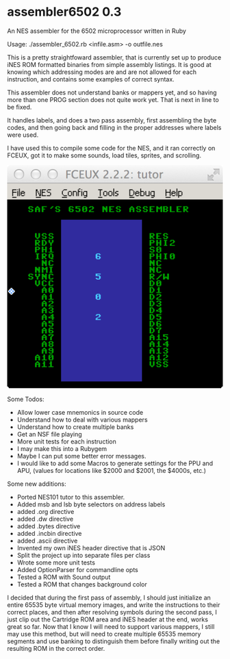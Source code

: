 # assembler6502 0.3

An NES assembler for the 6502 microprocessor written in Ruby

 Usage: ./assembler\_6502.rb <infile.asm> -o outfile.nes

  This is a pretty straightfoward assembler, that is currently set up
  to produce iNES ROM formatted binaries from simple assembly listings.
  It is good at knowing which addressing modes are and are not allowed for 
  each instruction, and contains some examples of correct syntax.

  This assembler does not understand banks or mappers yet, and so having
  more than one PROG section does not quite work yet.  That is next
  in line to be fixed.
  
  It handles labels, and does a two pass assembly, first assembling
  the byte codes, and then going back and filling in the proper addresses
  where labels were used.

  I have used this to compile some code for the NES, and it ran correctly
  on FCEUX, got it to make some sounds, load tiles, sprites, and scrolling.

  ![Scrolling NES Demo](assembler_demo.png)

  Some Todos:
  - Allow lower case mnemonics in source code
  - Understand how to deal with various mappers
  - Understand how to create multiple banks
  - Get an NSF file playing
  - More unit tests for each instruction
  - I may make this into a Rubygem
  - Maybe I can put some better error messages.
  - I would like to add some Macros to generate settings for
    the PPU and APU, (values for locations like $2000 and $2001,
    the $4000s, etc.)

 Some new additions:
  - Ported NES101 tutor to this assembler.
  - Added msb and lsb byte selectors on address labels
  - added .org directive
  - added .dw directive
  - added .bytes directive
  - added .incbin directive
  - added .ascii directive
  - Invented my own iNES header directive that is JSON
  - Split the project up into separate files per class
  - Wrote some more unit tests
  - Added OptionParser for commandline opts
  - Tested a ROM with Sound output
  - Tested a ROM that changes background color

I decided that during the first pass of assembly, I should just initialize
an entire 65535 byte virtual memory images, and write the instructions to
their correct places, and then after resolving symbols during the second pass,
I just clip out the Cartridge ROM area and iNES header at the end, works great 
so far.  Now that I know I will need to support various mappers, I still may 
use this method, but will need to create multiple 65535 memory segments and use
banking to distinguish them before finally writing out the resulting ROM in
the correct order.

